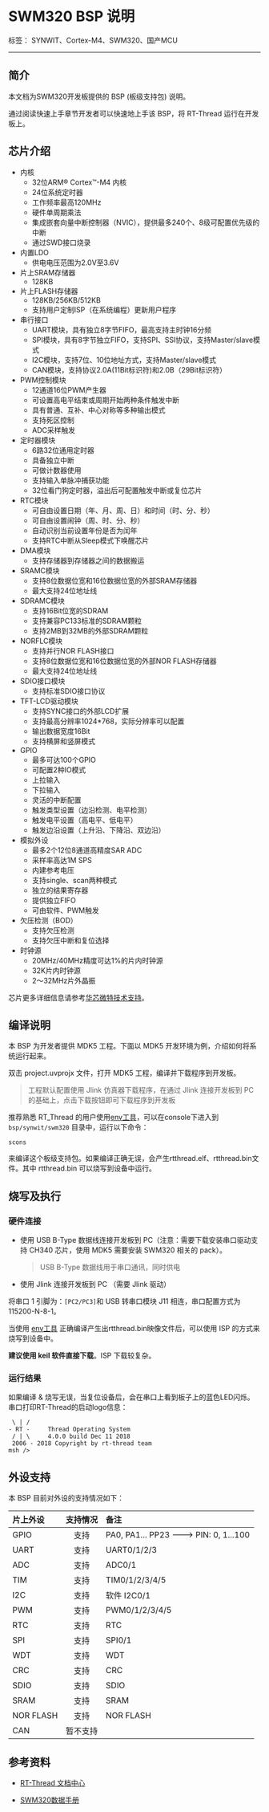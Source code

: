 # SWM320 BSP 说明

标签： SYNWIT、Cortex-M4、SWM320、国产MCU

---

## 简介

本文档为SWM320开发板提供的 BSP (板级支持包) 说明。

通过阅读快速上手章节开发者可以快速地上手该 BSP，将 RT-Thread 运行在开发板上。

## 芯片介绍

- 内核
  - 32位ARM® Cortex™-M4 内核
  - 24位系统定时器
  - 工作频率最高120MHz
  - 硬件单周期乘法
  - 集成嵌套向量中断控制器（NVIC），提供最多240个、8级可配置优先级的中断
  - 通过SWD接口烧录
- 内置LDO
  - 供电电压范围为2.0V至3.6V
- 片上SRAM存储器
  - 128KB
- 片上FLASH存储器
  - 128KB/256KB/512KB
  - 支持用户定制ISP（在系统编程）更新用户程序
- 串行接口
  - UART模块，具有独立8字节FIFO，最高支持主时钟16分频
  - SPI模块，具有8字节独立FIFO，支持SPI、SSI协议，支持Master/slave模式
  - I2C模块，支持7位、10位地址方式，支持Master/slave模式
  - CAN模块，支持协议2.0A(11Bit标识符)和2.0B（29Bit标识符）
- PWM控制模块
  - 12通道16位PWM产生器
  - 可设置高电平结束或周期开始两种条件触发中断
  - 具有普通、互补、中心对称等多种输出模式
  - 支持死区控制
  - ADC采样触发
- 定时器模块
  - 6路32位通用定时器
  - 具备独立中断
  - 可做计数器使用
  - 支持输入单脉冲捕获功能
  - 32位看门狗定时器，溢出后可配置触发中断或复位芯片
- RTC模块
  - 可自由设置日期（年、月、周、日）和时间（时、分、秒）
  - 可自由设置闹钟（周、时、分、秒）
  - 自动识别当前设置年份是否为闰年
  - 支持RTC中断从Sleep模式下唤醒芯片
- DMA模块
  - 支持存储器到存储器之间的数据搬运
- SRAMC模块
  - 支持8位数据位宽和16位数据位宽的外部SRAM存储器
  - 最大支持24位地址线
- SDRAMC模块
  - 支持16Bit位宽的SDRAM
  - 支持兼容PC133标准的SDRAM颗粒
  - 支持2MB到32MB的外部SDRAM颗粒
- NORFLC模块
  - 支持并行NOR FLASH接口
  - 支持8位数据位宽和16位数据位宽的外部NOR FLASH存储器
  - 最大支持24位地址线
- SDIO接口模块
  - 支持标准SDIO接口协议
- TFT-LCD驱动模块
  - 支持SYNC接口的外部LCD扩展
  - 支持最高分辨率1024*768，实际分辨率可以配置
  - 输出数据宽度16Bit
  - 支持横屏和竖屏模式
- GPIO
  - 最多可达100个GPIO
  - 可配置2种IO模式
  - 上拉输入
  - 下拉输入
  - 灵活的中断配置
  - 触发类型设置（边沿检测、电平检测）
  - 触发电平设置（高电平、低电平）
  - 触发边沿设置（上升沿、下降沿、双边沿）
- 模拟外设
  - 最多2个12位8通道高精度SAR ADC
  - 采样率高达1M SPS
  - 内建参考电压
  - 支持single、scan两种模式
  - 独立的结果寄存器
  - 提供独立FIFO
  - 可由软件、PWM触发
- 欠压检测（BOD）
  - 支持欠压检测
  - 支持欠压中断和复位选择
- 时钟源
  - 20MHz/40MHz精度可达1%的片内时钟源
  - 32K片内时钟源
  - 2～32MHz片外晶振

芯片更多详细信息请参考[华芯微特技术支持](http://www.synwit.cn/support-1/3.html)。

## 编译说明

本 BSP 为开发者提供 MDK5 工程。下面以 MDK5 开发环境为例，介绍如何将系统运行起来。

双击 project.uvprojx 文件，打开 MDK5 工程，编译并下载程序到开发板。

> 工程默认配置使用 Jlink 仿真器下载程序，在通过 Jlink 连接开发板到 PC 的基础上，点击下载按钮即可下载程序到开发板

推荐熟悉 RT_Thread 的用户使用[env工具](https://www.rt-thread.org/download.html#download-rt-thread-env-tool)，可以在console下进入到 `bsp/synwit/swm320` 目录中，运行以下命令：

`scons`

来编译这个板级支持包。如果编译正确无误，会产生rtthread.elf、rtthread.bin文件。其中 rtthread.bin 可以烧写到设备中运行。

## 烧写及执行

### 硬件连接

- 使用 USB B-Type 数据线连接开发板到 PC（注意：需要下载安装串口驱动支持 CH340 芯片，使用 MDK5 需要安装 SWM320 相关的 pack）。

  >  USB B-Type 数据线用于串口通讯，同时供电

- 使用 Jlink 连接开发板到 PC （需要 Jlink 驱动）

将串口 1 引脚为：`[PC2/PC3]`和 USB 转串口模块 J11 相连，串口配置方式为115200-N-8-1。

当使用 [env工具](https://www.rt-thread.org/download.html#download-rt-thread-env-tool) 正确编译产生出rtthread.bin映像文件后，可以使用 ISP 的方式来烧写到设备中。

**建议使用 keil 软件直接下载**。ISP 下载较复杂。

### 运行结果

如果编译 & 烧写无误，当复位设备后，会在串口上看到板子上的蓝色LED闪烁。串口打印RT-Thread的启动logo信息：

```
 \ | /
- RT -     Thread Operating System
 / | \     4.0.0 build Dec 11 2018
 2006 - 2018 Copyright by rt-thread team
msh />
```
## 外设支持

本 BSP 目前对外设的支持情况如下：

| **片上外设**        | **支持情况**  | **备注**                              |
| :----------------- | :----------: | :----------------------------------- |
| GPIO               |     支持     | PA0, PA1... PP23 ---> PIN: 0, 1...100 |
| UART               |     支持     | UART0/1/2/3                           |
| ADC                |     支持     | ADC0/1                                |
| TIM                |     支持     | TIM0/1/2/3/4/5                        |
| I2C                |     支持     | 软件 I2C0/1                            |
| PWM                |     支持     | PWM0/1/2/3/4/5                        |
| RTC                |     支持     | RTC                                   |
| SPI                |     支持     | SPI0/1                                |
| WDT                |     支持     | WDT                                   |
| CRC                |     支持     | CRC                                   |
| SDIO               |     支持     | SDIO                                  |
| SRAM               |     支持     | SRAM                                  |
| NOR FLASH          |     支持     | NOR FLASH                             |
| CAN                |    暂不支持   |                                       |

## 参考资料

* [RT-Thread 文档中心](https://www.rt-thread.org/document/site/)

* [SWM320数据手册](https://www.synwit.cn/col.jsp?id=155)

